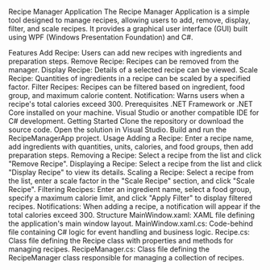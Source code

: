 Recipe Manager Application
The Recipe Manager Application is a simple tool designed to manage recipes, allowing users to add, remove, display, filter, and scale recipes. It provides a graphical user interface (GUI) built using WPF (Windows Presentation Foundation) and C#.

Features
Add Recipe: Users can add new recipes with ingredients and preparation steps.
Remove Recipe: Recipes can be removed from the manager.
Display Recipe: Details of a selected recipe can be viewed.
Scale Recipe: Quantities of ingredients in a recipe can be scaled by a specified factor.
Filter Recipes: Recipes can be filtered based on ingredient, food group, and maximum calorie content.
Notification: Warns users when a recipe's total calories exceed 300.
Prerequisites
.NET Framework or .NET Core installed on your machine.
Visual Studio or another compatible IDE for C# development.
Getting Started
Clone the repository or download the source code.
Open the solution in Visual Studio.
Build and run the RecipeManagerApp project.
Usage
Adding a Recipe: Enter a recipe name, add ingredients with quantities, units, calories, and food groups, then add preparation steps.
Removing a Recipe: Select a recipe from the list and click "Remove Recipe".
Displaying a Recipe: Select a recipe from the list and click "Display Recipe" to view its details.
Scaling a Recipe: Select a recipe from the list, enter a scale factor in the "Scale Recipe" section, and click "Scale Recipe".
Filtering Recipes: Enter an ingredient name, select a food group, specify a maximum calorie limit, and click "Apply Filter" to display filtered recipes.
Notifications: When adding a recipe, a notification will appear if the total calories exceed 300.
Structure
MainWindow.xaml: XAML file defining the application's main window layout.
MainWindow.xaml.cs: Code-behind file containing C# logic for event handling and business logic.
Recipe.cs: Class file defining the Recipe class with properties and methods for managing recipes.
RecipeManager.cs: Class file defining the RecipeManager class responsible for managing a collection of recipes.

